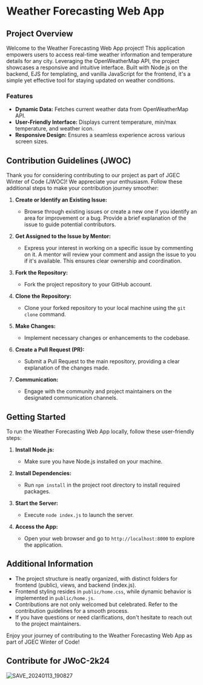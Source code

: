 # Weather Forecasting Web App

## Project Overview

Welcome to the Weather Forecasting Web App project! This application empowers users to access real-time weather information and temperature details for any city. Leveraging the OpenWeatherMap API, the project showcases a responsive and intuitive interface. Built with Node.js on the backend, EJS for templating, and vanilla JavaScript for the frontend, it's a simple yet effective tool for staying updated on weather conditions.

### Features

- **Dynamic Data:** Fetches current weather data from OpenWeatherMap API.
- **User-Friendly Interface:** Displays current temperature, min/max temperature, and weather icon.
- **Responsive Design:** Ensures a seamless experience across various screen sizes.

## Contribution Guidelines (JWOC)

Thank you for considering contributing to our project as part of JGEC Winter of Code (JWOC)! We appreciate your enthusiasm. Follow these additional steps to make your contribution journey smoother:

1. **Create or Identify an Existing Issue:**
   - Browse through existing issues or create a new one if you identify an area for improvement or a bug. Provide a brief explanation of the issue to guide potential contributors.

2. **Get Assigned to the Issue by Mentor:**
   - Express your interest in working on a specific issue by commenting on it. A mentor will review your comment and assign the issue to you if it's available. This ensures clear ownership and coordination.

3. **Fork the Repository:**
   - Fork the project repository to your GitHub account.

4. **Clone the Repository:**
   - Clone your forked repository to your local machine using the `git clone` command.

5. **Make Changes:**
   - Implement necessary changes or enhancements to the codebase.

6. **Create a Pull Request (PR):**
   - Submit a Pull Request to the main repository, providing a clear explanation of the changes made.

7. **Communication:**
   - Engage with the community and project maintainers on the designated communication channels.

## Getting Started

To run the Weather Forecasting Web App locally, follow these user-friendly steps:

1. **Install Node.js:**
   - Make sure you have Node.js installed on your machine.

2. **Install Dependencies:**
   - Run `npm install` in the project root directory to install required packages.

3. **Start the Server:**
   - Execute `node index.js` to launch the server.

4. **Access the App:**
   - Open your web browser and go to `http://localhost:8000` to explore the application.

## Additional Information

- The project structure is neatly organized, with distinct folders for frontend (public), views, and backend (index.js).
- Frontend styling resides in `public/home.css`, while dynamic behavior is implemented in `public/home.js`.
- Contributions are not only welcomed but celebrated. Refer to the contribution guidelines for a smooth process.
- If you have questions or need clarifications, don't hesitate to reach out to the project maintainers.

Enjoy your journey of contributing to the Weather Forecasting Web App as part of JGEC Winter of Code!

## Contribute for JWoC-2k24
![SAVE_20240113_190827](https://github.com/Animesh606/WeatherForcasting/assets/95488756/f889d96b-85e4-41de-987b-0ecfd42f7b11)
